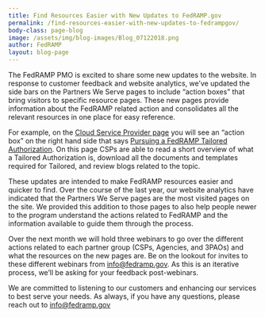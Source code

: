 ```yaml
---
title: Find Resources Easier with New Updates to FedRAMP.gov
permalink: /find-resources-easier-with-new-updates-to-fedrampgov/
body-class: page-blog
image: /assets/img/blog-images/Blog_07122018.png
author: FedRAMP
layout: blog-page
---
```

The FedRAMP PMO is excited to share some new updates to the website. In response to customer feedback and website analytics, we’ve updated the side bars on the Partners We Serve pages to include “action boxes” that bring visitors to specific resource pages. These new pages provide information about the FedRAMP related action and consolidates all the relevant resources in one place for easy reference. 

For example, on the <a href="https://www.fedramp.gov/cloud-service-providers/">Cloud Service Provider page</a> you will see an “action box” on the right hand side that says <a href="https://www.fedramp.gov/pursuing-a-fedramp-tailored-authorization/"> Pursuing a FedRAMP Tailored Authorization</a>. On this page CSPs are able to read a short overview of what a Tailored Authorization is, download all the documents and templates required for Tailored, and review blogs related to the topic. 

These updates are intended to make FedRAMP resources easier and quicker to find. Over the course of the last year, our website analytics have indicated that the Partners We Serve pages are the most visited pages on the site. We provided this addition to those pages to also help people newer to the program understand the actions related to FedRAMP and the information available to guide them through the process. 

Over the next month we will hold three webinars to go over the different actions related to each partner group (CSPs, Agencies, and 3PAOs) and what the resources on the new pages are. Be on the lookout for invites to these different webinars from info@fedramp.gov. As this is an iterative process, we’ll be asking for your feedback post-webinars.

We are committed to listening to our customers and enhancing our services to best serve your needs. As always, if you have any questions, please reach out to info@fedramp.gov 
